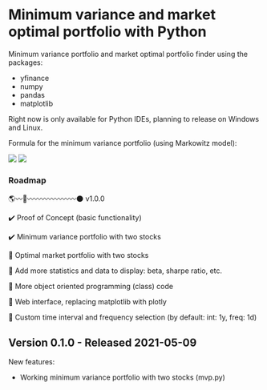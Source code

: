 # Minimum variance and market optimal portfolio with Python

Minimum variance portfolio and market optimal portfolio finder using the packages:
- yfinance
- numpy
- pandas
- matplotlib

Right now is only available for Python IDEs, planning to release on Windows and Linux.

Formula for the minimum variance portfolio (using Markowitz model):

<img src="https://render.githubusercontent.com/render/math?math=W^*_{sk1}=\frac{\sigma^2_{sk2}-cov(sk1,sk2)}{\sigma^2_{sk1} %2B \sigma^2_{sk2} - 2 \times cov(sk1,sk2)}">

<img src="https://render.githubusercontent.com/render/math?math=W^*_{sk2}=1-W^*_{sk1}">

### Roadmap

:earth_americas::wavy_dash::rocket::wavy_dash::wavy_dash::wavy_dash::wavy_dash::wavy_dash::wavy_dash::wavy_dash::new_moon: v1.0.0

:heavy_check_mark: Proof of Concept (basic functionality)

:heavy_check_mark: Minimum variance portfolio with two stocks

:construction: Optimal market portfolio with two stocks

:construction: Add more statistics and data to display: beta, sharpe ratio, etc.

:construction: More object oriented programming (class) code

:construction: Web interface, replacing matplotlib with plotly

:construction: Custom time interval and frequency selection (by default: int: 1y, freq: 1d)

## Version 0.1.0 - Released 2021-05-09

New features:
* Working minimum variance portfolio with two stocks (mvp.py)
